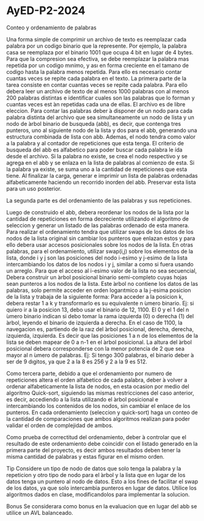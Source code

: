# AyED-P2-2024
Conteo y ordenamiento de palabras

Una forma simple de comprimir un archivo de texto es reemplazar cada palabra por un codigo binario que la represente. Por ejemplo, la palabra casa se reemplaza por el binario 1001 que ocupa 4 bit en lugar de 4 bytes. Para que la compresion sea efectiva, se debe reemplazar la palabra mas repetida por un codigo mınimo, y ası en forma creciente en el tamano de codigo hasta la palabra menos repetida. Para ello es necesario contar cuantas veces se repite cada palabra en el texto.
La primera parte de la tarea consiste en contar cuantas veces se repite cada palabra. Para ello debera leer un archivo de texto de al menos 1000 palabras con al menos 200 palabras distintas e identificar cuales son las palabras que lo forman y cuantas veces est ́an repetidas cada una de ellas. El archivo es de libre eleccion.
Para contar las palabras deber ́a disponer de un nodo para cada palabra distinta del archivo que sea simultaneamente un nodo de lista y un nodo de ́arbol binario de busqueda (abb), es decir, que contenga tres punteros, uno al siguiente nodo de la lista y dos para el abb, generando una estructura combinada de lista con abb. Ademas, el nodo tendra como valor a la palabra y al contador de repeticiones que esta tenga. El criterio de busqueda del abb es alfabetico para poder buscar cada palabra le ́ıda desde el archivo. Si la palabra no existe,
se crea el nodo respectivo y se agrega en el abb y se enlaza en la lista de palabras al comienzo de esta. Si la palabra ya existe, se suma uno a la cantidad de repeticiones que esta tiene. Al finalizar la carga, generar e imprimir un lista de palabras ordenadas alfabeticamente haciendo un recorrido inorden del abb.
Preservar esta lista para un uso posterior.

La segunda parte es del ordenamiento de las palabras y sus repeticiones.

Luego de construido el abb, debera reordenar los nodos de la lista por la cantidad de repeticiones en forma decreciente utilizando el algoritmo de seleccion y generar un listado de las palabras ordenado de esta manera.
Para realizar el ordenamiento tendra que utilizar swaps de los datos de los nodos de la lista original sin cambiar los punteros que enlazan estos y para ello debera usar accesos posicionales sobre los nodos de la lista. En otras palabras, para el ordenamiento, utilizar swap(i,j) sobre los elementos de la lista, donde i y j son las posiciones del nodo i-esimo y j-esimo de la lista intercambiando los
datos de los nodos i y j, similar a como si fuera usando un arreglo.
Para que el acceso al i-esimo valor de la lista no sea secuencial, Debera construir un  ́arbol posicional binario semi-completo cuyas hojas sean punteros a los nodos de la lista. Este  ́arbol no contiene los datos de las palabras, solo permite acceder en orden logarıtmico a la j-esima posicion de la lista y trabaja de la siguiente forma:
Para acceder a la posicion k, debera restar 1 a k y transformarlo es su equivalente n ́umero binario. Ej: si quiero ir a la posicion 13, debo usar el binario de 12, 1100. 
El 0 y el 1 del n ́umero binario indican si debo tomar la rama izquierda (0) o derecha (1) del  ́arbol, leyendo el binario de izquierda a derecha.
En el caso de 1100, la navegacion es, partiendo de la raız del  ́arbol posicional, derecha, derecha, izquierda, izquierda.
Es decir que las posiciones 1 a n de los elementos de la lista se deben mapear de 0 a n-1 en el  ́arbol posicional. La altura del  ́arbol posicional debera corresponderse con la menor potencia de 2 que sea mayor al n ́umero de palabras. Ej: Si tengo 300 palabras, el binario deber ́a ser de 9 dıgitos, ya que 2 a la 8 es 256 y 2 a la 9 es 512.

Como tercera parte, debido a que el ordenamiento por numero de repeticiones altera el orden alfabetico de cada palabra, deber ́a volver a ordenar alfabeticamente la lista de nodos, en esta ocasion por medio del algoritmo Quick-sort, siguiendo las mismas restricciones del caso anterior, es decir, accediendo a la lista utilizando el  ́arbol posicional e intercambiando los contenidos de los nodos, sin cambiar el enlace de los punteros. En cada ordenamiento (seleccion y quick-sort) haga un conteo de la cantidad de comparaciones que ambos algoritmos
realizan para poder validar el orden de complejidad de ambos.

Como prueba de correctitud del ordenamiento, deber ́a controlar que el resultado de este ordenamiento debe coincidir con el listado generado en la primera parte del proyecto, es decir ambos resultados deben tener la misma cantidad de palabras y estas figurar en el mismo orden.

Tip
Considere un tipo de nodo de datos que solo tenga la palabra y la repeticion y otro tipo de nodo para el  ́arbol y la lista que en lugar de los datos tenga un puntero al nodo de datos. Esto a los fines de facilitar el swap de los datos, ya que solo intercambia punteros en lugar de datos.
Utilice los algoritmos dados en clase, modificandolos para implementar la solucion.

Bonus
Se considerara como bonus en la evaluacion que en lugar del abb se utilice un AVL balanceado.
